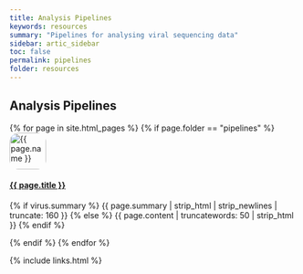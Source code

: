 ```yaml
---
title: Analysis Pipelines
keywords: resources
summary: "Pipelines for analysing viral sequencing data"
sidebar: artic_sidebar
toc: false
permalink: pipelines
folder: resources
---
```


<div class="row">
    <div class="col-lg-12">
        <h2 class="page-header">Analysis Pipelines</h2>
    </div>
    {% for page in site.html_pages %}
    {% if page.folder == "pipelines" %}
    <div class="col-md-6">
        <div class="media">
            <div class="pull-left">
                    <span class="fa-stack fa-2x">
                        <span class="fa-stack fa-2x">
                        <a class="post-link" href="{{ page.link }}">
                        <img  src="{{ page.icon }}" alt="{{ page.name }}" class="img-responsive" style="object-fit: contain; width: 64px; height: 64px; ; border-radius: 25%"/></a>
                    </span>
                    </span>
            </div>
            <div class="media-body">
                <h4 class="media-heading"><a class="post-link" href="{{ page.url }}">{{ page.title }}</a></h4>
                <p>{% if virus.summary %} {{ page.summary | strip_html | strip_newlines | truncate: 160 }} {% else %} {{ page.content | truncatewords: 50 | strip_html }} {% endif %}</p>
            </div>
        </div>
    </div>
    {% endif %}
    {% endfor %}
</div>



{% include links.html %}
